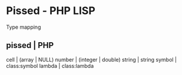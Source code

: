 # Pissed - PHP LISP

Type mapping

pissed  | PHP
------------------
cell    | (array | NULL)
number  | (integer | double)
string  | string
symbol  | class:symbol
lambda  | class:lambda
